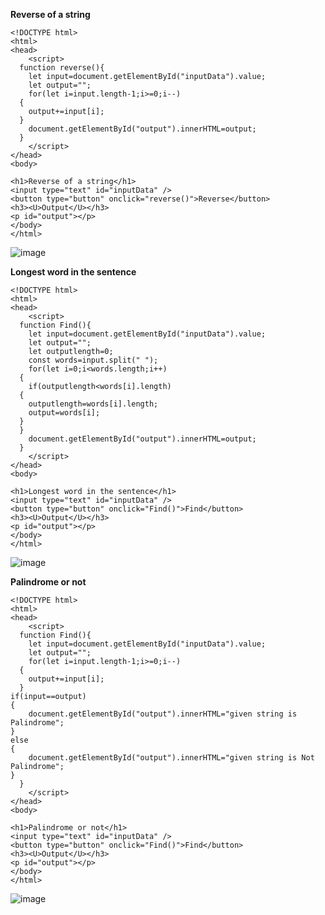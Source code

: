 **Reverse of a string**
```
<!DOCTYPE html>
<html>
<head>
    <script>
  function reverse(){
    let input=document.getElementById("inputData").value;
    let output="";
    for(let i=input.length-1;i>=0;i--)
  {
    output+=input[i];
  }
    document.getElementById("output").innerHTML=output;
  }
    </script>
</head>
<body>

<h1>Reverse of a string</h1>
<input type="text" id="inputData" />
<button type="button" onclick="reverse()">Reverse</button>
<h3><U>Output</U></h3>
<p id="output"></p>
</body>
</html>
```
![image](https://github.com/user-attachments/assets/fa233419-1502-450b-a348-8c8d860c48aa)

**Longest word in the sentence**
```
<!DOCTYPE html>
<html>
<head>
    <script>
  function Find(){
    let input=document.getElementById("inputData").value;
    let output="";
    let outputlength=0;
    const words=input.split(" ");
    for(let i=0;i<words.length;i++)
  {
    if(outputlength<words[i].length)
  {
    outputlength=words[i].length;
    output=words[i];
  }
  }
    document.getElementById("output").innerHTML=output;
  }
    </script>
</head>
<body>

<h1>Longest word in the sentence</h1>
<input type="text" id="inputData" />
<button type="button" onclick="Find()">Find</button>
<h3><U>Output</U></h3>
<p id="output"></p>
</body>
</html>
```
![image](https://github.com/user-attachments/assets/5ae73b5c-c24b-4bfb-ba90-a17868dcf1b8)

**Palindrome or not**
```
<!DOCTYPE html>
<html>
<head>
    <script>
  function Find(){
    let input=document.getElementById("inputData").value;
    let output="";
    for(let i=input.length-1;i>=0;i--)
  {
    output+=input[i];
  }
if(input==output)
{
    document.getElementById("output").innerHTML="given string is Palindrome";
}
else
{
    document.getElementById("output").innerHTML="given string is Not Palindrome";
}
  }
    </script>
</head>
<body>

<h1>Palindrome or not</h1>
<input type="text" id="inputData" />
<button type="button" onclick="Find()">Find</button>
<h3><U>Output</U></h3>
<p id="output"></p>
</body>
</html>
```
![image](https://github.com/user-attachments/assets/935075a2-bcdb-403b-a15e-f4209bb1df9f)
